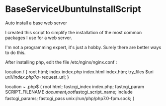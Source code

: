 # BaseServiceUbuntuInstallScript
Auto install a base web server 


I created this script to simplify the installation of the most common packages I use for a web server.

I'm not a programming expert, it's just a hobby. Surely there are better ways to do this.


After installing php, edit the file /etc/nginx/nginx.conf :

 location / {
            root   html;
           index  index.php index.html index.htm;
           try_files $uri $uri/ /index.php?q=$request_uri; 
        }
        
  location ~ \.php$ {
             root           html;
             fastcgi_index  index.php;
             fastcgi_param SCRIPT_FILENAME $document_root$fastcgi_script_name;
             include        fastcgi_params;
             fastcgi_pass unix:/run/php/php7.0-fpm.sock;
        }     



